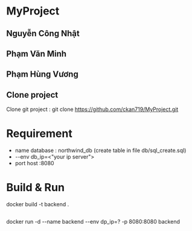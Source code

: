 # MyProject
 ## Nguyễn Công Nhật
 ## Phạm Văn Minh
 ## Phạm Hùng Vương

## Clone project
 Clone git project : git clone https://github.com/ckan719/MyProject.git
# Requirement
- name database : northwind_db (create table in file db/sql_create.sql)
- --env db_ip=<"your ip server">
- port host :8080

# Build & Run
 docker build -t backend .
##
 docker run -d --name backend --env dp_ip=? -p 8080:8080 backend





